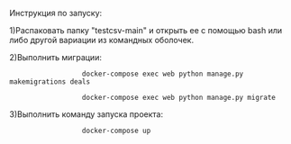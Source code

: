 Инструкция по запуску:

1)Распаковать папку "testcsv-main" и открыть ее с помощью bash или либо другой вариации из командных оболочек.


2)Выполнить миграции: 

                      docker-compose exec web python manage.py makemigrations deals
                      
                      docker-compose exec web python manage.py migrate


3)Выполнить команду запуска проекта: 
                      
                      docker-compose up
